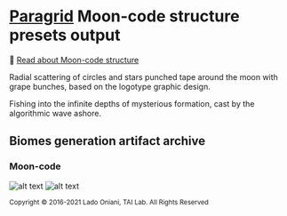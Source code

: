 
# [Paragrid](https://github.com/Toy-Artificial-Intelligence-lab/paragrid-doc) Moon-code structure presets output
 
<!--- ![alt text](https://github.com/ladooniani/resume-cv/blob/main/img/img14.jpg) --->
 
📌 [Read about Moon-code structure](https://github.com/Toy-Artificial-Intelligence-lab/paragrid-doc/blob/main/markups/paragrid-moon-code-structure.md)

Radial scattering of circles and stars punched tape around the moon with grape bunches, based on the logotype graphic design. 

Fishing into the infinite depths of mysterious formation, cast by the algorithmic wave ashore. 

## Biomes generation artifact archive

### Moon-code

![alt text](https://github.com/Toy-Artificial-Intelligence-lab/paragrid-doc/blob/main/images/paragrid/paragrid-moon-code-(1).jpg)
![alt text](https://github.com/Toy-Artificial-Intelligence-lab/paragrid-doc/blob/main/images/paragrid/paragrid-moon-code-(2).jpg)

<sub>Copyright © 2016-2021 Lado Oniani, TAI Lab. All Rights Reserved<sub>
